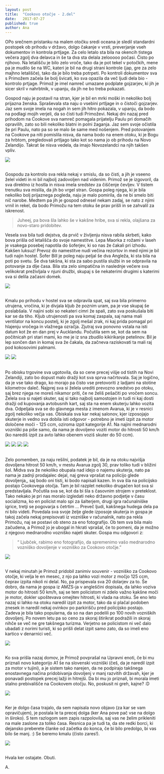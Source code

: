 ```yaml
---
layout: post
title:  "Cookovo otočje - 2.del"
date:   2017-07-27
published: true
author: Ana
---
```


<p class="intro"><span class="dropcap">O</span>Po srečnem pristanku na malem otočku sredi oceana je sledil standardni postopek ob prihodu v državo, dolgo čakanje v vrsti, preverjanje vseh dokumentov in kontrola prtljage. Za celo letalo sta bila na okencih tistega večera zgolj dva delavca in še ta dva sta delala zelooooo počasi. Čisto po njihovo. Na letališču je bilo zelo vroče, tako da je pot tekel v potočkih, mene pa je mudilo še na WC, kateri je bil na drugi strani kontrole (jap, gre za zelo majhno letališče), tako da je bilo treba potrpeti. Po kontroli dokumentov sva s Primožem začela še bolj švicati, ko sva opazila da več ljudi dela bio - kontrolo prtjage. Primož je imel namreč umazane podplate gojzarjev, ki jih je sicer skril v nahrbtnik, v upanju, da jih ne bo treba pokazati. </p>

Gospod naju je postavil na stran, kjer je bil en mrki moški in nekoliko bolj prijazna ženska. Spraševala sta naju o vsebini prtljage in o čistoči gojzarjev. Jaz sem svoje imela na nogah in sem jih hitro pokazala, v upanju, da bodo na podlagi mojih verjeli, da so čisti tudi Primoževi. Nekaj dni nazaj pred prihodom na Cookove sva namreč pomagala prijatelju Paulu pri domačih opravilih, zato so bili nekoliko blatni in polni žaganja. Jaz sem svoje očistila že pri Paulu, nato pa so se malo še same med nošenjem. Pred potovanjem na Cookove pa niti pomislila nisva, da nama bodo na enem otoku, ki je Bogu za hrbtom, pregledovali prtljago tako kot so nama jo ob prihodu na Novo Zelandijo. Takrat še nisva vedela, da imajo Novozelandci na njih takšen vpliv. 


<div class="photoset-grid" data-layout="1"> 
    <img src="/assets/images/28cookislands2/12.jpg" data-title="" data-lightbox="gr1">
</div><br/>

Gospodu za kontrolo sva rekla nekaj v smislu, da so čisti, a jih je vseeno želel videti in ni bil najbolj zadovoljen nad videnim. Primož se je izgovoril, da sva direktno iz hostla in nisva imela sredstev za čiščenje čevljev. V tistem trenutku sva mislila, da jih bo vrgel stran. Gospa poleg njega, ki je bila nekoliko bolj prijaznega pogleda, naju je malo pomirila, da ne bi smelo biti nič narobe. Medtem pa jih je gospod odnesel nekam zadaj, se nato z njimi vrnil in rekel, da bodo Primožu na tem otoku še prav prišli in se zahvalil za iskrenost. 

<blockquote>Juheej, pa bova šla lahko še v kakšne hribe, sva si rekla, olajšana za novo-staro pridobitev.</blockquote>

Vesela sva bila tudi dejstva, da prvič v življenju nisva rabila skrbeti, kako bova prišla od letališča do svoje namestitve. Lepa Maorka z rožami v laseh je vsakega posebej napotila do šoferjev, ki so nas že čakali pri izhodu. Kakšen luksuz! Prevoz do namestitve nudi večina rezortov in med njimi je bil tudi najin hostel. Šofer Bill je poleg naju peljal še dva Angleža, ki sta bila na poti po svetu. Še dva takšna, ki sta za sabo pustila službi in se odpravila na potovanje za dlje časa. Bila sta zelo simpatična in naslednje večere sva velikokrat preživljala v njuni družbi, skupaj s še nekaterimi drugimi s katerimi sva si delila začasni domek.

<div class="photoset-grid" data-layout="1"> 
    <img src="/assets/images/28cookislands2/08.jpg" data-title="" data-lightbox="gr1">
</div><br/>

Kmalu po prihodu v hostel sva se odpravila spat, saj sva bila primerno utrujena, vročina, ki je divjala kljub že poznim uram, pa je vse skupaj še poslabšala. V najini sobi so nekateri cimri že spali, zato sva poskušala biti kar se da tiho. Kljub utrujenosti pa sva komaj zaspala, saj nama mali ventilator na koncu postelj, ki je zgolj mešal zrak, ni kaj prida pomagal pri hlajenju vročega in vlažnega ozračja. Zjutraj sva ponovno vstala na isti datum kot že en dan prej v Aucklandu. Počutila sem se, kot da sem na počitnicah pri stari mami, ko me je iz sna zbudilo kikirikanje petelinov. Bil je lep sončen dan in komaj sva že čakala, da začneva raziskovati ta mali raj pod kokosovimi palmami. 

<div class="photoset-grid" data-layout="2"> 
    <img src="/assets/images/28cookislands2/03.jpg" data-title="" data-lightbox="gr1">
    <img src="/assets/images/28cookislands2/14.jpg" data-title="" data-lightbox="gr1">
</div><br/>

Po obisku trgovine sva ugotovila, da so cene precej višje od tistih na Novi Zelandiji, zato bo dopust malo dražji kot sva sprva načrtovala. Saj je logično, da je vse tako drago, ko morajo pa čisto vse pretovoriti z ladjami na stotine kilometrov daleč. Najprej sva si želela urediti prevozno sredstvo po otoku, saj brez njega ne moreš nikamor priti, če ne želiš pešačiti po vročem soncu. Želela sva si najeti skuter, saj si tako najbolj samostojen in tudi ni kaj dosti dražji od kupovanja avtobusnih kart, saj sta na enem skuterju lahko vozita dva. Odpeljala sva se do glavnega mesta z imenom Avarua, ki je v resnici zgolj nekoliko večja vas. Obiskala sva kar nekaj salonov, kjer izposojajo skuterje in vedno sva dobila isti odgovor - potrebno je imeti izpit za motor določene moči - 125 ccm, oziroma izpit kategorije A1. Na najini mednarodni vozniški pa piše samo, da nama je dovoljeno voziti motor do hitrosti 50 km/h (ko narediš izpit za avto lahko obenem voziš skuter do 50 ccm). 

<div class="photoset-grid" data-layout="13"> 
    <img src="/assets/images/28cookislands2/07.jpg" data-title="" data-lightbox="gr1">
    <img src="/assets/images/28cookislands2/05.jpg" data-title="" data-lightbox="gr1">
    <img src="/assets/images/28cookislands2/09.jpg" data-title="" data-lightbox="gr1">
    <img src="/assets/images/28cookislands2/10.jpg" data-title="" data-lightbox="gr1">
</div><br/>

Zelo pomemben, za naju rešilni, podatek je bil, da je na otoku najvišja dovoljena hitrost 50 km/h, v mestu Avarua zgolj 30, prav toliko tudi v bližini šol. Midva sva že nekoliko obupala nad idejo o najemu skuterja, nato pa nama je zadnji prodajalec dejal, naj greva vprašat na policijo glede dovoljenja,, saj bodo oni tisti, ki bodo napisali kazen. In sva šla na policijsko postajo Cookovega otočja. Tam je bil razplet nekoliko drugačen kot sva si predstavljala. Počutila sva se, kot da bi šla s časovnim strojem v preteklost. Tako nekako je pri nas moralo izgledati neko državno podjetje v času socializma, ko en policist malo spi za šalterjem, drugi igra računalniške igrice, tretji se pogovarja s četrtim … Preveč ljudi, kakšnega hudega dela pa ni bilo videti. Povedala sva svoje želje glede izposoje skuterja in gospa je takoj začela nekaj prepisovati iz vozniške v računalnik, nato pa rekla Primožu, naj se postavi ob steno za eno fotografijo. Ob tem sva bila malo začudena, a Primož jo je ubogal in hkrati vprašal, če to pomeni, da je možno z njegovo mednarodno vozniško najeti skuter. Gospa mu odgovori z: 

<blockquote>“ Ljubček, rabimo eno fotografijo, da spremenimo vašo mednarodno vozniško dovoljenje v vozniško za Cookovo otočje.”</blockquote>

<div class="photoset-grid" data-layout="1"> 
    <img src="/assets/images/28cookislands2/11.jpg" data-title="" data-lightbox="gr1">
</div><br/>

V nekaj minutah  je Primož pridobil zanimiv souvenir - vozniško za Cookovo otočje, ki velja le en mesec, z njo pa lahko vozi motor z močjo 125 ccm, čeprav izpita nikoli ni delal. No, pa prispevala sva 20 dolarjev za to. Še dobro, da nama je gospa iz AMZS-ja v angleščini dopisala, da lahko voziva motor do hitrosti 50 km/h, saj se tem policistom ni zdelo važno kakšne moči je motor, dokler upoštevava omejitev hitrosti, ki vlada na otoku. Še eno leto nazaj si lahko na otoku naredil izpit za motor, tako da si plačal podoben znesek in naredil nekaj ovinkov po parkirišču pred policijsko postajo. Zadeva je bila tako popularna, da so na dan podelili po 100 novih vozniških dovoljenj. Po novem letu pa so ceno za skoraj štirikrat podražili in skoraj nihče se več ne gre takšnega turizma. Verjetno se policistom ni več dalo ubadati z norimi turisti, ki so prišli delat izpit samo zato, da so imeli eno kartico v denarnici več.
 
<div class="photoset-grid" data-layout="1"> 
    <img src="/assets/images/28cookislands2/01.jpg" data-title="" data-lightbox="gr1">
</div><br/>

Ko sva prišla nazaj domov, je Primož povprašal na Upravni enoti, če bi mu priznali novo kategorijo A1 še na slovenski vozniški (češ, da je naredil izpit za motor v tujini), a je sistem tako narejen, da ne podpirajo takšnega enostavnega načina pridobivanja dovoljenj v manj razvitih državah, kjer je ponavadi postopek precej lažji in hitrejši. Da bi mu jo priznali, bi morala imeti stalno prebivališče na Cookovem otočju. No, poskusit ni greh, kajne? :D

<div class="photoset-grid" data-layout="1"> 
    <img src="/assets/images/28cookislands2/04.jpg" data-title="" data-lightbox="gr1">
</div><br/>

Ker je dolgo časa trajalo, da sem napisala novo objavo (za kar se vam opravičujem), je postala le ta precej dolga (ker Ana pove pač vse na dolgo in široko). S tem razlogom sem zapis razpolovila, saj vas ne želim prikleniti na male zaslone za toliko časa. Resnica pa je tudi ta, da ste redki borci, ki dejansko preberete članke od začetka do konca, če bi bilo predolgo, bi vas bilo še manj. :)
Se beremo kmalu (čisto zares!).

<div class="photoset-grid" data-layout="1"> 
    <img src="/assets/images/28cookislands2/13.jpg" data-title="" data-lightbox="gr1">
</div><br/>

Hvala ker ostajate. Obuti.

A.